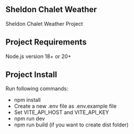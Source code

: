 ## Sheldon Chalet Weather

Sheldon Chalet Weather Project

## Project Requirements

Node.js version 18+ or 20+

## Project Install

Run following commands:

- npm install
- Create a new .env file as .env.example file
- Set VITE_API_HOST and VITE_API_KEY
- npm run dev
- npm run build (if you want to create dist folder)